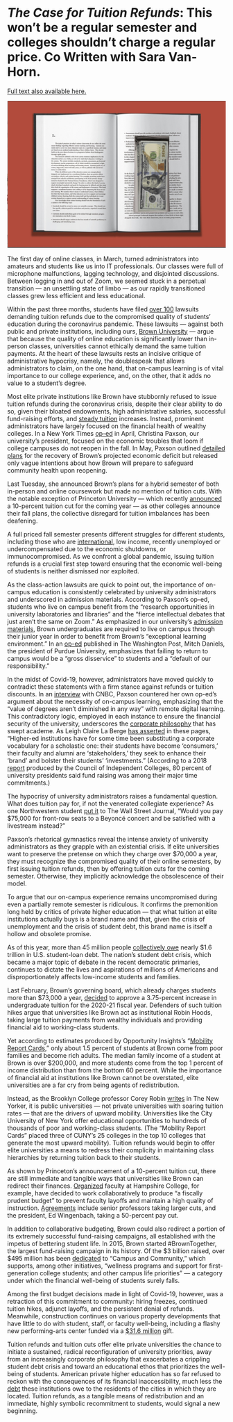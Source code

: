 # *The Case for Tuition Refunds*: This won’t be a regular semester and colleges shouldn’t charge a regular price. Co Written with Sara Van-Horn.

[Full text also available here.](https://www.chronicle.com/article/the-case-for-tuition-refunds)

![alt text](assets/chronicle1.jpg)

The first day of online classes, in March, turned administrators into amateurs and students like us into IT professionals. Our classes were full of microphone malfunctions, lagging technology, and disjointed discussions. Between logging in and out of Zoom, we seemed stuck in a perpetual transition — an unsettling state of limbo — as our rapidly transitioned classes grew less efficient and less educational.

Within the past three months, students have filed [over 100](https://www.educationdive.com/news/will-lawsuits-for-tuition-refunds-succeed-it-depends-experts-say/578214/) lawsuits demanding tuition refunds due to the compromised quality of students’ education during the coronavirus pandemic. These lawsuits — against both public and private institutions, including ours, [Brown University](https://www.providencejournal.com/news/20200501/brown-university-hit-with-class-action-lawsuit-over-coronavirus-closing) — argue that because the quality of online education is significantly lower than in-person classes, universities cannot ethically demand the same tuition payments. At the heart of these lawsuits rests an incisive critique of administrative hypocrisy, namely, the doublespeak that allows administrators to claim, on the one hand, that on-campus learning is of vital importance to our college experience, and, on the other, that it adds no value to a student’s degree.

Most elite private institutions like Brown have stubbornly refused to issue tuition refunds during the coronavirus crisis, despite their clear ability to do so, given their bloated endowments, high administrative salaries, successful fund-raising efforts, and [steady tuition](https://www.cnbc.com/2019/12/13/cost-of-college-increased-by-more-than-25percent-in-the-last-10-years.html#:~:text=From%202008%20to%202018%2C%20the,on%20Budget%20and%20Policy%20Priorities.) increases. Instead, prominent administrators have largely focused on the financial health of wealthy colleges. In a New York Times [op-ed](https://www.nytimes.com/2020/04/26/opinion/coronavirus-colleges-universities.html) in April, Christina Paxson, our university’s president, focused on the economic troubles that loom if college campuses do not reopen in the fall. In May, Paxson outlined [detailed plans](https://www.browndailyherald.com/2020/05/23/browns-financial-deficit-fiscal-year-2021-range-100-million-200-million/) for the recovery of Brown’s projected economic deficit but released only vague intentions about how Brown will prepare to safeguard community health upon reopening.

Last Tuesday, she announced Brown’s plans for a hybrid semester of both in-person and online coursework but made no mention of tuition cuts. With the notable exception of Princeton University — which recently [announced](https://www.washingtonpost.com/education/2020/07/06/harvard-reopen-with-fewer-than-half-undergrads-campus-because-coronavirus/#:~:text=Princeton%20University%20announced%20Monday%20it,aims%20to%20provide%20education%20through) a 10-percent tuition cut for the coming year — as other colleges announce their fall plans, the collective disregard for tuition imbalances has been deafening.

A full priced fall semester presents different struggles for different students, including those who are [international](https://www.chronicle.com/article/The-Cruelty-of-ICE-s/249133), low income, recently unemployed or undercompensated due to the economic shutdowns, or immunocompromised. As we confront a global pandemic, issuing tuition refunds is a crucial first step toward ensuring that the economic well-being of students is neither dismissed nor exploited.

As the class-action lawsuits are quick to point out, the importance of on-campus education is consistently celebrated by university administrators and underscored in admission materials. According to Paxson’s op-ed, students who live on campus benefit from the “research opportunities in university laboratories and libraries” and the “fierce intellectual debates that just aren’t the same on Zoom.” As emphasized in our university’s [admission materials](https://www.washingtonpost.com/education/2020/07/06/harvard-reopen-with-fewer-than-half-undergrads-campus-because-coronavirus/#:~:text=Princeton%20University%20announced%20Monday%20it,aims%20to%20provide%20education%20through), Brown undergraduates are required to live on campus through their junior year in order to benefit from Brown’s “exceptional learning environment.” In an [op-ed](https://www.washingtonpost.com/opinions/why-we-have-a-responsibility-to-open-purdue-university-this-fall/2020/05/25/da3b615c-9c62-11ea-ac72-3841fcc9b35f_story.html) published in The Washington Post, Mitch Daniels, the president of Purdue University, emphasizes that failing to return to campus would be a “gross disservice” to students and a “default of our responsibility.”

In the midst of Covid-19, however, administrators have moved quickly to contradict these statements with a firm stance against refunds or tuition discounts. In an [interview](https://www.cnbc.com/video/2020/04/28/reopening-economy-universities-funding-coronavirus-squawk-box.html) with CNBC, Paxson countered her own op-ed’s argument about the necessity of on-campus learning, emphasizing that the “value of degrees aren’t diminished in any way” with remote digital learning. This contradictory logic, employed in each instance to ensure the financial security of the university, underscores the [corporate philosophy](https://www.chronicle.com/article/University-Leaders-Are-Failing/248809) that has swept academe. As Leigh Claire La Berge [has asserted](https://www.chronicle.com/interactives/11082019-LaBerge) in these pages, “Higher-ed institutions have for some time been substituting a corporate vocabulary for a scholastic one: their students have become ‘consumers,’ their faculty and alumni are ‘stakeholders,’ they seek to enhance their ‘brand’ and bolster their students’ ‘investments.” (According to a 2018 [report](https://www.cic.edu/r/cd/Pages/Presidents-Report-2018.aspx) produced by the Council of Independent Colleges, 80 percent of university presidents said fund raising was among their major time commitments.)

The hypocrisy of university administrators raises a fundamental question. What does tuition pay for, if not the venerated collegiate experience? As one Northwestern student [put it](https://www.wsj.com/articles/a-college-refund-for-coronavirus-11586299536) to The Wall Street Journal, “Would you pay $75,000 for front-row seats to a Beyoncé concert and be satisfied with a livestream instead?”

Paxson’s rhetorical gymnastics reveal the intense anxiety of university administrators as they grapple with an existential crisis. If elite universities want to preserve the pretense on which they charge over $70,000 a year, they must recognize the compromised quality of their online semesters, by first issuing tuition refunds, then by offering tuition cuts for the coming semester. Otherwise, they implicitly acknowledge the obsolescence of their model.

To argue that our on-campus experience remains uncompromised during even a partially remote semester is ridiculous. It confirms the premonition long held by critics of private higher education — that what tuition at elite institutions actually buys is a brand name and that, given the crisis of unemployment and the crisis of student debt, this brand name is itself a hollow and obsolete promise.

As of this year, more than 45 million people [collectively owe](https://strike.debtcollective.org/) nearly $1.6 trillion in U.S. student-loan debt. The nation’s student debt crisis, which became a major topic of debate in the recent democratic primaries, continues to dictate the lives and aspirations of millions of Americans and disproportionately affects low-income students and families.

Last February, Brown’s governing board, which already charges students more than $73,000 a year, [decided](https://www.browndailyherald.com/2020/02/10/brown-corporation-approves-3-75-percent-tuition-increase/) to approve a 3.75-percent increase in undergraduate tuition for the 2020-21 fiscal year. Defenders of such tuition hikes argue that universities like Brown act as institutional Robin Hoods, taking large tuition payments from wealthy individuals and providing financial aid to working-class students.

Yet according to estimates produced by Opportunity Insights’s “[Mobility Report Cards](https://www.nytimes.com/interactive/projects/college-mobility/brown-university),” only about 1.5 percent of students at Brown come from poor families and become rich adults. The median family income of a student at Brown is over $200,000, and more students come from the top 1 percent of income distribution than from the bottom 60 percent. While the importance of financial aid at institutions like Brown cannot be overstated, elite universities are a far cry from being agents of redistribution.

Instead, as the Brooklyn College professor Corey Robin [writes](https://www.newyorker.com/culture/cultural-comment/the-pandemic-is-the-time-to-resurrect-the-public-university) in The New Yorker, it is public universities — not private universities with soaring tuition rates — that are the drivers of upward mobility. Universities like the City University of New York offer educational opportunities to hundreds of thousands of poor and working-class students. (The “Mobility Report Cards” placed three of CUNY’s 25 colleges in the top 10 colleges that generate the most upward mobility). Tuition refunds would begin to offer elite universities a means to redress their complicity in maintaining class hierarchies by returning tuition back to their students.

As shown by Princeton’s announcement of a 10-percent tuition cut, there are still immediate and tangible ways that universities like Brown can redirect their finances. [Organized](https://www.aaup.org/article/hampshire-college-aaup-chapter#.XwgOptP0lE5) faculty at Hampshire College, for example, have decided to work collaboratively to produce “a fiscally prudent budget” to prevent faculty layoffs and maintain a high quality of instruction. [Agreements](https://universitybusiness.com/hampshire-faculty-agree-to-salary-reductions/) include senior professors taking larger cuts, and the president, Ed Wingenbach, taking a 50-percent pay cut.

In addition to collaborative budgeting, Brown could also redirect a portion of its extremely successful fund-raising campaigns, all established with the impetus of bettering student life. In 2015, Brown started #BrownTogether, the largest fund-raising campaign in its history. Of the $3 billion raised, over $495 million has been [dedicated](dedicated) to “Campus and Community,” which supports, among other initiatives, “wellness programs and support for first-generation college students; and other campus life priorities” — a category under which the financial well-being of students surely falls.

Among the first budget decisions made in light of Covid-19, however, was a retraction of this commitment to community: hiring freezes, continued tuition hikes, adjunct layoffs, and the persistent denial of refunds. Meanwhile, construction continues on various property developments that have little to do with student, staff, or faculty well-being, including a flashy new performing-arts center funded via a [$31.6 million](https://philanthropynewsdigest.org/news/brown-university-receives-31.6-million-for-performing-arts-center) gift.

Tuition refunds and tuition cuts offer elite private universities the chance to initiate a sustained, radical reconfiguration of university priorities, away from an increasingly corporate philosophy that exacerbates a crippling student debt crisis and toward an educational ethos that prioritizes the well-being of students. American private higher education has so far refused to reckon with the consequences of its financial inaccessibility, much less the [debt](https://www.theindy.org/1849) these institutions owe to the residents of the cities in which they are located. Tuition refunds, as a tangible means of redistribution and an immediate, highly symbolic recommitment to students, would signal a new beginning.